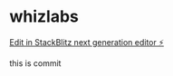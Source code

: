 # whizlabs

[Edit in StackBlitz next generation editor ⚡️](https://stackblitz.com/~/github.com/quadrate-lk/whizlabs)

this is commit
